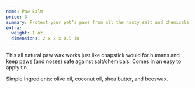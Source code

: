```yaml
---
name: Paw Balm
price: 3
summary: Protect your pet’s paws from all the nasty salt and chemicals put on sidewalks and roads each winter!
extra:
  weight: 1 oz
  dimensions: 2 x 2 x 0.5 in
---
```


This all natural paw wax works just like chapstick would for humans and keep paws (and noses) safe against salt/chemicals. Comes in an easy to apply tin.

Simple Ingredients: olive oil, coconut oil, shea butter, and beeswax.